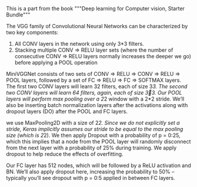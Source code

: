 This is a part from the book """Deep learning for Computer vision, Starter Bundle"""

The VGG family of Convolutional Neural Networks can be characterized by two key components:
1. All CONV layers in the network using only 3*3 filters.
2. Stacking multiple CONV => RELU layer sets (where the number of consecutive CONV =>
RELU layers normally increases the deeper we go) before applying a POOL operation


MiniVGGNet consists of two sets of CONV => RELU => CONV => RELU => POOL
layers, followed by a set of FC => RELU => FC => SOFTMAX layers. The first two CONV layers
will learn 32 filters, each of size 3*3. The second two CONV layers will learn 64 filters, again, each
of size 33. Our POOL layers will perform max pooling over a 2*2 window with a 2*2 stride.
We’ll also be inserting batch normalization layers after the activations along with dropout layers
(DO) after the POOL and FC layers.

we use MaxPooling2D with a size of 2*2. Since we do not explicitly set a stride,
Keras implicitly assumes our stride to be equal to the max pooling size (which is 2*2).
We then apply Dropout with a probability of p = 0:25, which this implies that a
node from the POOL layer will randomly disconnect from the next layer with a probability of 25%
during training. We apply dropout to help reduce the effects of overfitting.


Our FC layer has 512 nodes, which will be followed by a ReLU activation and BN. We’ll
also apply dropout here, increasing the probability to 50% – typically you’ll see dropout with
p = 0:5 applied in between FC layers.
